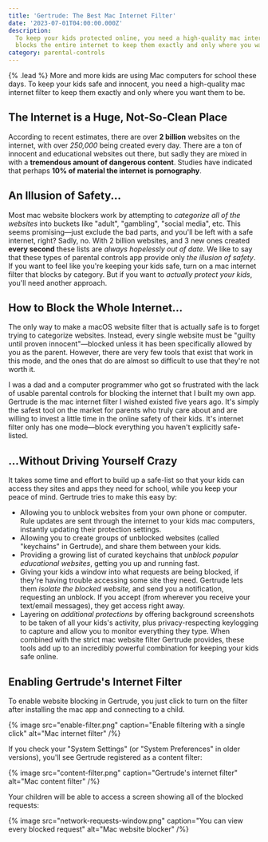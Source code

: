 ```yaml
---
title: 'Gertrude: The Best Mac Internet Filter'
date: '2023-07-01T04:00:00.000Z'
description:
  To keep your kids protected online, you need a high-quality mac internet filter that
  blocks the entire internet to keep them exactly and only where you want them to be.
category: parental-controls
---
```


{% .lead %} More and more kids are using Mac computers for school these days. To keep your
kids safe and innocent, you need a high-quality mac internet filter to keep them exactly
and only where you want them to be.

## The Internet is a Huge, Not-So-Clean Place

According to recent estimates, there are over **2 billion** websites on the internet, with
over _250,000_ being created every day. There are a ton of innocent and educational
websites out there, but sadly they are mixed in with a **tremendous amount of dangerous
content**. Studies have indicated that perhaps **10% of material the internet is
pornography**.

## An Illusion of Safety...

Most mac website blockers work by attempting to _categorize all of the websites_ into
buckets like "adult", "gambling", "social media", etc. This seems promising&mdash;just
exclude the bad parts, and you'll be left with a safe internet, right? Sadly, no. With 2
billion websites, and 3 new ones created **every second** these lists are _always
hopelessly out of date_. We like to say that these types of parental controls app provide
only _the illusion of safety_. If you want to feel like you're keeping your kids safe,
turn on a mac internet filter that blocks by category. But if you want to _actually
protect your kids_, you'll need another approach.

## How to Block the Whole Internet...

The only way to make a macOS website filter that is actually safe is to forget trying to
categorize websites. Instead, every single website must be "guilty until proven
innocent"&mdash;blocked unless it has been specifically allowed by you as the parent.
However, there are very few tools that exist that work in this mode, and the ones that do
are almost so difficult to use that they're not worth it.

I was a dad and a computer programmer who got so frustrated with the lack of usable
parental controls for blocking the internet that I built my own app. Gertrude is the mac
internet filter I wished existed five years ago. It's simply the safest tool on the market
for parents who truly care about and are willing to invest a little time in the online
safety of their kids. It's internet filter only has one mode&mdash;block everything you
haven't explicitly safe-listed.

## ...Without Driving Yourself Crazy

It takes some time and effort to build up a safe-list so that your kids can access they
sites and apps they need for school, while you keep your peace of mind. Gertrude tries to
make this easy by:

- Allowing you to unblock websites from your own phone or computer. Rule updates are sent
  through the internet to your kids mac computers, instantly updating their protection
  settings.
- Allowing you to create groups of unblocked websites (called "keychains" in Gertrude),
  and share them between your kids.
- Providing a growing list of curated keychains that _unblock popular educational
  websites_, getting you up and running fast.
- Giving your kids a window into what requests are being blocked, if they're having
  trouble accessing some site they need. Gertrude lets them _isolate the blocked website,_
  and send you a notification, requesting an unblock. If you accept (from wherever you
  receive your text/email messages), they get access right away.
- Layering on _additional protections_ by offering background screenshots to be taken of
  all your kids's activity, plus privacy-respecting keylogging to capture and allow you to
  monitor everything they type. When combined with the strict mac website filter Gertrude
  provides, these tools add up to an incredibly powerful combination for keeping your kids
  safe online.

## Enabling Gertrude's Internet Filter

To enable website blocking in Gertrude, you just click to turn on the filter after
installing the mac app and connecting to a child.

{% image src="enable-filter.png" caption="Enable filtering with a single click" alt="Mac internet filter" /%}

If you check your "System Settings" (or "System Preferences" in older versions), you'll
see Gertrude registered as a content filter:

{% image src="content-filter.png" caption="Gertrude's internet filter" alt="Mac content filter" /%}

Your children will be able to access a screen showing all of the blocked requests:

{% image src="network-requests-window.png" caption="You can view every blocked request" alt="Mac website blocker" /%}
